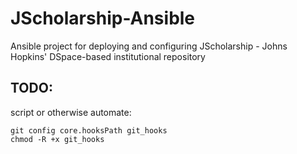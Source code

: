 # JScholarship-Ansible

Ansible project for deploying and configuring JScholarship - Johns Hopkins' DSpace-based institutional repository

## TODO:
script or otherwise automate:

    git config core.hooksPath git_hooks
    chmod -R +x git_hooks
